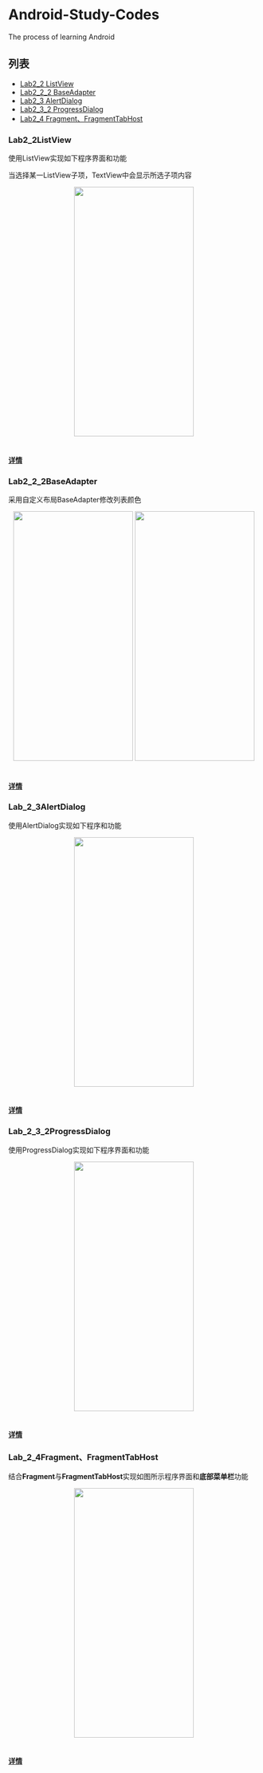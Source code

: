 # Android-Study-Codes
The process of learning Android

## 列表

* [Lab2_2 ListView](#Lab2_2ListView)
* [Lab2_2_2 BaseAdapter](#Lab2_2_2BaseAdapter)
* [Lab2_3 AlertDialog](#Lab2_3AlertDialog)
* [Lab2_3_2 ProgressDialog](#Lab2_3_2ProgressDialog)
* [Lab2_4 Fragment、FragmentTabHost](#Lab2_4Fragment、FragmentTabHost)

### Lab2_2ListView

使用ListView实现如下程序界面和功能

当选择某一ListView子项，TextView中会显示所选子项内容

<div align="center">
<img src="http://ppuf3idue.bkt.clouddn.com/image/jpg/Lab_2_2.png"  height="500" width="240">
</div>

</br>

#### [详情](/Lab2_2/REMADE.md)

### Lab2_2_2BaseAdapter

采用自定义布局BaseAdapter修改列表颜色

<div align="center">
<img src="http://ppuf3idue.bkt.clouddn.com/image/jpg/Lab_2_2_1.png"  height="500" width="240"> <img src="http://ppuf3idue.bkt.clouddn.com/image/jpg/Lab_2_2_2.png"  height="500" width="240">
</div>

</br>

#### [详情](/Lab2_2_2/REMADE.md)

### Lab_2_3AlertDialog

使用AlertDialog实现如下程序和功能

<div align="center">
<img src="https://chenshuoke-pictures.oss-cn-beijing.aliyuncs.com/Android/Android_AlertDialog/Lab_2_3_1_1.png"  height="500" width="240">
</div>

</br>

#### [详情](/Lab2_3/REMADE.md)

### Lab_2_3_2ProgressDialog

使用ProgressDialog实现如下程序界面和功能

<div align="center">
<img src="https://chenshuoke-pictures.oss-cn-beijing.aliyuncs.com/Android/Android_ProgressDialog/Lab_2_3_2_1.png"  height="500" width="240">
</div>

</br>

#### [详情](/Lab2_3_2/REMADE.md)

### Lab_2_4Fragment、FragmentTabHost

结合**Fragment**与**FragmentTabHost**实现如图所示程序界面和**底部菜单栏**功能
<div align="center">
<img src="https://chenshuoke-pictures.oss-cn-beijing.aliyuncs.com/Android/Android_Fragment/Lab_2_4_1.png"  height="500" width="240">
</div>

</br>

#### [详情](/Lab2_4/REMADE.md)

